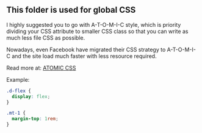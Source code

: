 **This folder is used for global CSS**
---
I highly suggested you to go with A-T-O-M-I-C style, which is priority dividing your CSS attribute to smaller CSS class so that you can write as much less file CSS as possible.

Nowadays, even Facebook have migrated their CSS strategy to A-T-O-M-I-C and the site load much faster with less resource required.

Read more at: [ATOMIC CSS](https://acss.io/)

Example:
```scss
.d-flex {
  display: flex;
}

.mt-1 {
  margin-top: 1rem;
}
```
